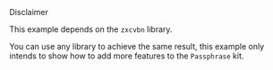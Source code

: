 <div class="pb_pill_kit_warning"><div class="pb_title_kit_size_4 pb_pill_text">Disclaimer</div></div>

This example depends on the `zxcvbn` library.

You can use any library to achieve the same result, this example only intends to show how to add more features to the `Passphrase` kit.
